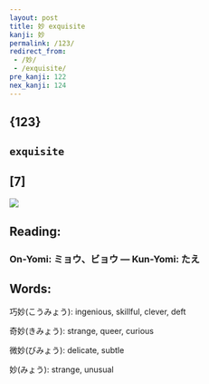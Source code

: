 ```yaml
---
layout: post
title: 妙 exquisite
kanji: 妙
permalink: /123/
redirect_from:
 - /妙/
 - /exquisite/
pre_kanji: 122
nex_kanji: 124
---
```


## {123}

## `exquisite`

## [7]

<div class="stroke"><img src="E5A699.png" /></div>

## Reading:

### On-Yomi: ミョウ、ビョウ &mdash; Kun-Yomi: たえ

## Words:

巧妙(こうみょう): ingenious, skillful, clever, deft

奇妙(きみょう): strange, queer, curious

微妙(びみょう): delicate, subtle

妙(みょう): strange, unusual
